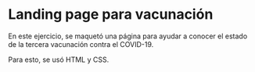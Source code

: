 # Landing page para vacunación

En este ejercicio, se maquetó una página para ayudar a conocer el estado de la tercera vacunación contra el COVID-19.

Para esto, se usó HTML y CSS.

